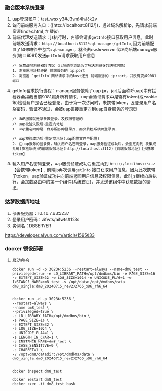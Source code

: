 ### 融合版本系统登录
1. uap登录账户：test_wsx  y3#J3vm!4hJ8k2v
2. 访问前端服务入口：([http://localhost:8112/])，通过域名解析ip，先请求前端资源(index.html, 加载js)
3. 前端代理发送请求：js执行时，内部会请求`getInfo`接口获取用户信息，此时前端发送请求：`http://localhost:8112/sqt-manager/getInfo`, 因为前端配置了如果路径中包含`sqt-manager`，就会由node-server代理向后端manage服务(端口9081)发送`getInfo`请求获取用户信息
    ```
    // 注意此时浏览器的情况 (代理的本质是为了解决浏览器的跨域问题)
    1. 浏览器地址栏还是 前端服务的 ip:port
    2. 浏览器 `getInfo`网络请求中的host还是 前端服务的 ip:port，并没有变成9081端口

    ```
4. getInfo请求执行流程：manage服务依赖了uap jar，jar[后面称呼uap]中有拦截器会拦截当前9081服务所有请求，uap会验证请求中是否有token(或cookie等)检验用户是否已经登录，由于第一次访问时，未携带token，及登录用户名及密码，验证不通过，会被uap直接重定向到uap自身服务的登录页
    ```
    // UAP服务就是拿来做登录、及权限管理的
    // uap校验失败后-重定向地址
    1. uap重定向的是，自身服务的登录页，而非质检系统的登录页。

    // uap校验成功后-重定向地址(uap配置文件中配置)
    2. 在uap服务的登录页，输入用户名密码登录，uap服务验证成功后，会重定向到 被集成系统(质检系统)的前端服务地址(http://localhost:8112)【前端服务地址】【会携带token】

    ```
5. 输入用户名密码登录，uap服务验证成功后重定向到 `http://localhost:8112`【会携带token】, 前端js再次调用`getInfo` 接口获取用户信息，因为此次携带了token，uap验证成功并向前端返回用户信息及权限信息，此时js继续向后执行，会加载路由中的第一个组件(系统首页)，并发送该组件中获取数据的请求。

### 达梦数据库地址
1. 部署服务器：10.40.7.63:5237  
2. 登录用户密码：aifwts/aifwts#123s
3. 实例名：DBSERVER

https://developer.aliyun.com/article/1595033


### docker 镜像部署
1. 启动命令
    ```
    docker run -d -p 30236:5236 --restart=always --name=dm8_test --privileged=true -e LD_LIBRARY_PATH=/opt/dmdbms/bin -e PAGE_SIZE=16 -e EXTENT_SIZE=32 -e LOG_SIZE=1024 -e UNICODE_FLAG=1 -e INSTANCE_NAME=dm8_test -v /opt/data:/opt/dmdbms/data dm8_single:dm8_20240715_rev232765_x86_rh6_64
    

    docker run -d -p 30236:5236 \
    --restart=always \
    --name dm8_test \
    --privileged=true \
    -e LD_LIBRARY_PATH=/opt/dmdbms/bin \
    -e PAGE_SIZE=16 \
    -e EXTENT_SIZE=32 \
    -e LOG_SIZE=1024 \
    -e UNICODE_FLAG=1 \
    -e LENGTH_IN_CHAR=1 \
    -e INSTANCE_NAME=dm8_test \
    -e CASE_SENSITIVE=0 \
    -e CHARSET=1 \
    -v /opt/dm8/datadir:/opt/dmdbms/data \
    dm8_single:dm8_20240715_rev232765_x86_rh6_64


    ```

    ```
    docker inspect dm8_test

    docker restart dm8_test
    docker exec -it dm8_test bash

    ```